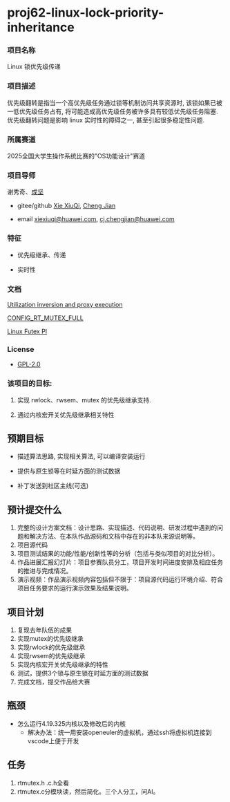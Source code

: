 # proj62-linux-lock-priority-inheritance

### 项目名称

Linux 锁优先级传递

### 项目描述

优先级翻转是指当一个高优先级任务通过锁等机制访问共享资源时, 该锁如果已被一低优先级任务占有, 将可能造成高优先级任务被许多具有较低优先级任务阻塞.
优先级翻转问题是影响 linux 实时性的障碍之一, 甚至引起很多稳定性问题.

### 所属赛道

2025全国大学生操作系统比赛的"OS功能设计"赛道

### 项目导师

谢秀奇、[成坚](https://kernel.blog.csdn.net)

* gitee/github [Xie XiuQi](https://gitee.com/xiexiuqi), [Cheng Jian](https://github.com/gatieme)

* email xiexiuqi@huawei.com, cj.chengjian@huawei.com

### 特征

*	优先级继承、传递

*	实时性

### 文档

[Utilization inversion and proxy execution](https://lwn.net/Articles/820575)

[CONFIG_RT_MUTEX_FULL](https://rt.wiki.kernel.org/index.php/Main_Page)

[Linux Futex PI](https://www.kernel.org/doc/Documentation/pi-futex.txt)


### License

* [GPL-2.0](https://opensource.org/licenses/GPL-2.0)

### 该项目的目标:

1.	实现 rwlock、rwsem、mutex 的优先级继承支持.

2.	通过内核宏开关优先级继承相关特性

## 预期目标

* 描述算法思路, 实现相关算法, 可以编译安装运行

* 提供与原生锁等在时延方面的测试数据

* 补丁发送到社区主线(可选)

## 预计提交什么
1. 完整的设计方案文档：设计思路、实现描述、代码说明、研发过程中遇到的问题和解决方法、在本队作品源码和文档中存在的非本队来源说明等。
2. 项目源代码
3. 项目测试结果的功能/性能/创新性等的分析（包括与类似项目的对比分析）。
4. 作品进展汇报幻灯片：项目参赛队员分工，项目开发时间进度安排及相应任务的推进与完成情况。
5. 演示视频：作品演示视频内容包括但不限于：项目源代码运行环境介绍、符合项目任务要求的运行演示效果及结果说明。

## 项目计划
1. 复现去年队伍的成果
2. 实现mutex的优先级继承
3. 实现rwlock的优先级继承
4. 实现rwsem的优先级继承
5. 实现内核宏开关优先级继承的特性
6. 测试，提供3个锁与原生锁在时延方面的测试数据
7. 完成文档，提交作品给大赛

## 瓶颈
- 怎么运行4.19.325内核以及修改后的内核
    - 解决办法：统一用安装openeuler的虚拟机，通过ssh将虚拟机连接到vscode上便于开发
  
## 任务
  1. rtmutex.h .c.h全看
  2. rtmutex.c分模块读，然后简化。三个人分工，问AI。
